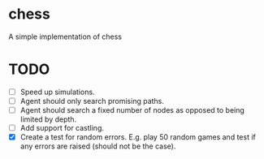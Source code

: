 # chess
A simple implementation of chess


# TODO

- [ ] Speed up simulations.
- [ ] Agent should only search promising paths.
- [ ] Agent should search a fixed number of nodes as opposed to being limited by depth.
- [ ] Add support for castling.
- [x] Create a test for random errors. E.g. play 50 random games and test if any errors are raised (should not be the case).
